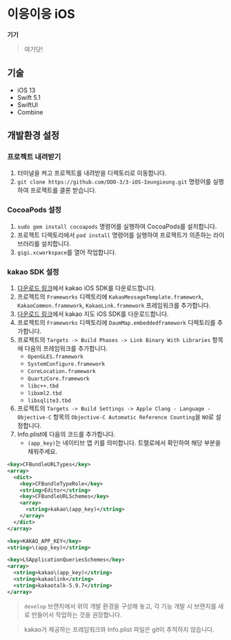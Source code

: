 # 이응이응 iOS

**기기**

> 여기닷!

## 기술

- iOS 13
- Swift 5.1
- SwiftUI
- Combine

## 개발환경 설정

### 프로젝트 내려받기

1. 터미널을 켜고 프로젝트를 내려받을 디렉토리로 이동합니다.
2. `git clone https://github.com/DDD-3/3-iOS-Ieungieung.git` 명령어를 실행하여 프로젝트를 클론 받습니다.

### CocoaPods 설정

1. `sudo gem install cocoapods` 명령어를 실행하여 CocoaPods를 설치합니다.
2. 프로젝트 디렉토리에서 `pod install` 명령어를 실행하여 프로젝트가 의존하는 라이브러리를 설치합니다.
3. `gigi.xcworkspace`를 열어 작업합니다.

### kakao SDK 설정

1. [다운로드 링크](https://developers.kakao.com/sdk/latest-ios-sdk)에서 kakao iOS SDK를 다운로드합니다.
2. 프로젝트의 `Frameworks` 디렉토리에 `KakaoMessageTemplate.framework`, `KakaoCommon.framework`, `KakaoLink.framework` 프레임워크를 추가합니다.
3. [다운로드 링크](http://apis.map.kakao.com/download/ios/sdk/IOS_DaumMap_SDK_1.3.1.zip)에서 kakao 지도 iOS SDK를 다운로드합니다.
4. 프로젝트의 `Frameworks` 디렉토리에 `DaumMap.embeddedframework` 디렉토리를 추가합니다.
5. 프로젝트의 `Targets -> Build Phases -> Link Binary With Libraries` 항목에 다음의 프레임워크를 추가합니다.
   - `OpenGLES.framework`
   - `SystemConfigure.framework`
   - `CoreLocation.framework`
   - `QuartzCore.framework`
   - `libc++.tbd`
   - `libxml2.tbd`
   - `libsqlite3.tbd`
6. 프로젝트의 `Targets -> Build Settings -> Apple Clang - Language - Objective-C` 항목의 `Objective-C Automatic Reference Counting`을 `NO`로 설정합니다.
7. Info.plist에 다음의 코드를 추가합니다.
   - `(app_key)`는 네이티브 앱 키를 의미합니다. 트렐로에서 확인하여 해당 부분을 채워주세요.

```xml
<key>CFBundleURLTypes</key>
<array>
  <dict>
    <key>CFBundleTypeRole</key>
    <string>Editor</string>
    <key>CFBundleURLSchemes</key>
    <array>
      <string>kakao\(app_key)</string>
    </array>
  </dict>
</array>

<key>KAKAO_APP_KEY</key>
<string>\(app_key)</string>

<key>LSApplicationQueriesSchemes</key>
<array>
  <string>kakao\(app_key)</string>
  <string>kakaolink</string>
  <string>kakaotalk-5.9.7</string>
</array>
```

> `develop` 브랜치에서 위의 개발 환경을 구성해 놓고, 각 기능 개발 시 브랜치를 새로 만들어서 작업하는 것을 권장합니다.

> kakao가 제공하는 프레임워크와 Info.plist 파일은 git이 추적하지 않습니다.
